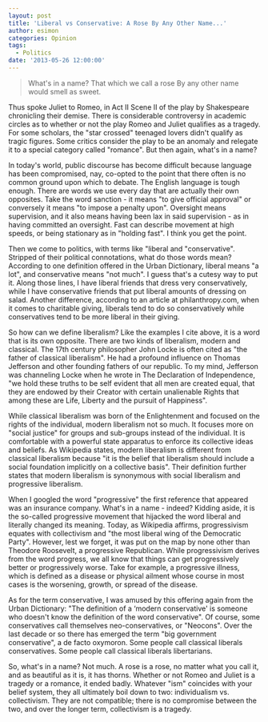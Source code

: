 ```yaml
---
layout: post
title: 'Liberal vs Conservative: A Rose By Any Other Name...'
author: esimon
categories: Opinion
tags:
  - Politics
date: '2013-05-26 12:00:00'
---
```

> What's in a name? That which we call a rose 
> By any other name would smell as sweet. 

Thus spoke Juliet to Romeo, in Act II Scene II of the play by Shakespeare chronicling their demise. There is considerable controversy in academic circles as to whether or not the play Romeo and Juliet qualifies as a tragedy. For some scholars, the "star crossed" teenaged lovers didn't qualify as tragic figures. Some critics consider the play to be an anomaly and relegate it to a special category called "romance". But then again, what's in a name? 

In today's world, public discourse has become difficult because language has been compromised, nay, co-opted to the point that there often is no common ground upon which to debate. The English language is tough enough. There are words we use every day that are actually their own opposites. Take the word sanction - it means "to give official approval" or conversely it means "to impose a penalty upon". Oversight means supervision, and it also means having been lax in said supervision - as in having committed an oversight. Fast can describe movement at high speeds, or being stationary as in "holding fast". I think you get the point. 

Then we come to politics, with terms like "liberal and "conservative". Stripped of their political connotations, what do those words mean? According to one definition offered in the Urban Dictionary, liberal means "a lot", and conservative means "not much". I guess that's a cutesy way to put it. Along those lines, I have liberal friends that dress very conservatively, while I have conservative friends that put liberal amounts of dressing on salad. Another difference, according to an article at philanthropy.com, when it comes to charitable giving, liberals tend to do so conservatively while conservatives tend to be more liberal in their giving. 

So how can we define liberalism? Like the examples I cite above, it is a word that is its own opposite. There are two kinds of liberalism, modern and classical. The 17th century philosopher John Locke is often cited as "the father of classical liberalism". He had a profound influence on Thomas Jefferson and other founding fathers of our republic. To my mind, Jefferson was channeling Locke when he wrote in The Declaration of Independence, "we hold these truths to be self evident that all men are created equal, that they are endowed by their Creator with certain unalienable Rights that among these are Life, Liberty and the pursuit of Happiness". 

While classical liberalism was born of the Enlightenment and focused on the rights of the individual, modern liberalism not so much. It focuses more on "social justice" for groups and sub-groups instead of the individual. It is comfortable with a powerful state apparatus to enforce its collective ideas and beliefs. As Wikipedia states, modern liberalism is different from classical liberalism because "it is the belief that liberalism should include a social foundation implicitly on a collective basis". Their definition further states that modern liberalism is synonymous with social liberalism and progressive liberalism. 

When I googled the word "progressive" the first reference that appeared was an insurance company. What's in a name - indeed? Kidding aside, it is the so-called progressive movement that hijacked the word liberal and literally changed its meaning. Today, as Wikipedia affirms, progressivism equates with collectivism and "the most liberal wing of the Democratic Party". However, lest we forget, it was put on the map by none other than Theodore Roosevelt, a progressive Republican. While progressivism derives from the word progress, we all know that things can get progressively better or progressively worse. Take for example, a progressive illness, which is defined as a disease or physical ailment whose course in most cases is the worsening, growth, or spread of the disease.

As for the term conservative, I was amused by this offering again from the Urban Dictionary: "The definition of a ‘modern conservative' is someone who doesn't know the definition of the word conservative". Of course, some conservatives call themselves neo-conservatives, or "Neocons". Over the last decade or so there has emerged the term "big government conservative", a de facto oxymoron. Some people call classical liberals conservatives. Some people call classical liberals libertarians. 

So, what's in a name? Not much. A rose is a rose, no matter what you call it, and as beautiful as it is, it has thorns. Whether or not Romeo and Juliet is a tragedy or a romance, it ended badly. Whatever "ism" coincides with your belief system, they all ultimately boil down to two: individualism vs. collectivism. They are not compatible; there is no compromise between the two, and over the longer term, collectivism is a tragedy. 

